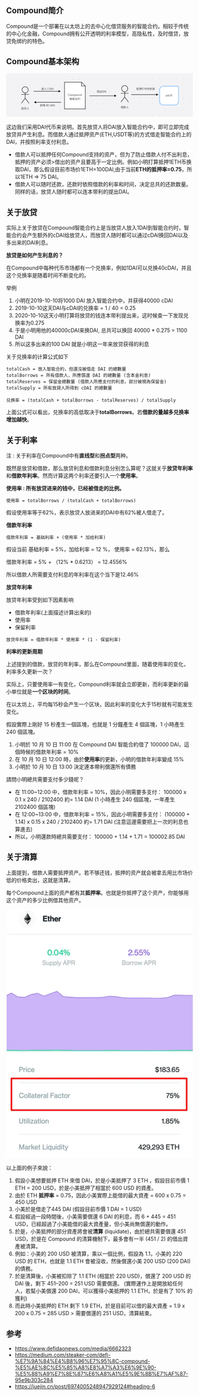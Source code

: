 ## Compound简介

Compound是一个部署在以太坊上的去中心化借贷服务的智能合约。相较于传统的中心化金融，Compound拥有公开透明的利率模型，高隐私性，及时借贷，放贷免绑约的特色。

## Compound基本架构

![](compound解析(一)_了解compound/1.png)

这边我们采用DAI代币来说明。首先放贷人将DAI放入智能合约中，即可立即完成放贷并产生利息。而借款人通过抵押资产(ETH,USDT等)的方式借走智能合约上的DAI，并按照利率支付利息。

- 借款人可以抵押任何Compound支持的资产，但为了防止借款人付不出利息，抵押的资产必须>借出的资产且要高于一定比例。例如小明打算抵押1ETH币换取DAI，那么假设目前市场价1ETH=100DAI,由于当前**ETH的抵押率=0.75**，所以1ETH => 75 DAI。
- 借款人可以随时还款，还款时依照借款的利率和时间，决定总共的还款数量。同样的话，放贷人随时都可以连本带利的提出DAI。

## 关于放贷

实际上关于放贷在Compound智能合约上是当放贷人放入1DAI到智能合约时，智能合约会产生额外的cDAI给放贷人，而放贷人随时都可以通过cDAI换回DAI以及多出来的DAI利息。

**放贷是如何产生利息的？**

在Compound中每种代币市场都有一个兑换率，例如1DAI可以兑换40cDAI，并且这个兑换率是随着时间不断变化的。

举例

1. 小明在2019-10-10将1000 DAI 放入智能合约中，并获得40000 cDAI
2. 2019-10-10这天DAI与cDAI的兑换率 = 1 / 40 = 0.25
3. 2020-10-10这天小明打算将放贷的钱连本带利提出来，这时候查一下发现兑换率为0.275
4. 于是小明用他的40000cDAI来换DAI, 总共可以换回 40000 * 0.275 = 1100 DAI
5. 所以这多出来的100 DAI 就是小明这一年来放贷获得的利息

关于兑换率的计算公式如下

```
totalCash = 放入智能合約，但還沒被借走 DAI 的總數量
totalBorrows = 所有借款人，所應償還 DAI 的總數量 (含本金利息)
totalReserves = 保留金總數量 (借款人所應支付的利息，部分被視為保留金)
totalSupply = 所有放貸人所得到 cDAI 的總數量

兑换率 = (totalCash + totalBorrows - totalReserves) / totalSupply
```

上面公式可以看出，兑换率的高低取决于**totalBorrows**。若**借款的量越多兑换率增加越快**。

## 关于利率

注 : 关于利率在Compound中有**直线型**和**拐点型**两种。

既然是放贷和借款，那么放贷利息和借款利息分别怎么算呢？这就关乎**放贷年利率**和**借款年利率**。然而计算这两个利率还要引入一个**使用率**。

**使用率 : 所有放贷进来的钱中，已经被借走的比例。**

```
使用率 = totalBorrows / (totalCash + totalBorrows)
```

假设使用率等于62%，表示放贷人放进来的DAI中有62%被人借走了。

**借款年利率**

```
借款年利率 = 基础利率 + (使用率 * 加给利率)
```

假设当前 基础利率 = 5%，加给利率 = 12 %， 使用率 = 62.13%，那么

借款年利率 = 5% + （12% * 0.6213） = 12.4556%

所以借款人所需要支付利息的年利率在这个当下是12.46%

**放贷年利率**

放贷年利率受到如下因素影响

- 借款年利率(上面描述计算出来的)
- 使用率
- 保留利率

```
放贷年利率 = 借款年利率 * 使用率 * (1 - 保留利率)
```

**利率的更新周期**

上述提到的借款，放贷的年利率，那么在Compound里面，随着使用率的变化，利率多久更新一次？

实际上，只要使用率一有变化，Compound利率就会立即更新，而利率更新的最小单位就是**一个区块的时间**。

在以太坊上，平均每15秒会产生一个区块，因此利率的变化大于15秒就有可能发生变化。

假設實際上剛好 15 秒產生一個區塊，也就是 1 分鐘產生 4 個區塊，1 小時產生 240 個區塊。

1. 小明於 10 月 10 日 11:00 在 Compound DAI 智能合約借了 100000 DAI，這個時候的借款年利率 = 10%
2. 在 10 月 10 日 12:00 時，由於**使用率**的更新，小明的借款年利率變成 15%
3. 小明於 10 月 10 日 13:00 決定連本帶利償還所有債務

請問小明總共需要支付多少錢呢？

- 在 11:00~12:00 中，借款年利率 = 10%，因此小明需要多支付：
  100000 x 0.1 x 240 / 2102400 約= 1.14 DAI
  (1 小時產生 240 個區塊，一年產生 2102400 個區塊)
- 在 12:00~13:00 中，借款年利率 = 15%，因此小明需要多支付：
  (100000 + 1.14) x 0.15 x 240 / 2102400 約= 1.71 DAI
  (注意這邊需要把上一次的利息也算進去)
- 所以，小明還款時總共需要支付：
  100000 + 1.14 + 1.71 = 100002.85 DAI

## 关于清算

上面提到，借款人需要抵押资产。若不够还钱，抵押的资产就会被拿去用比市场价低的价格卖出，这就是清算。

每个Compound上面的资产都有其**抵押率**。也就是你抵押了这个资产，你能够用这个资产的多少比例借其他资产。

![](compound解析(一)_了解compound/2.png)

以上面的例子來說：

1. 假設小美想要抵押 ETH 來借 DAI，於是小美抵押了 3 ETH ，假設目前市價 1 ETH = 200 USD，於是小美抵押了相當於 600 USD 的資產。
2. 由於 ETH **抵押率** = 0.75，因此小美實際上能借的最大資產 = 600 x 0.75 = 450 USD
3. 小美於是借走了445 DAI (假設目前市價 1 DAI = 1 USD)
4. 假設經過一段時間後，小美需要償還 6 DAI 的利息，而 6 + 445 = 451 USD，已經超過了小美能借的最大資產量，但小美尚無償還的動作。
5. 於是，小美抵押的部分資產將會被**清算** (liquidate)，由於總共需要償還 451 USD，於是在 Compound 的清算機制下，最多會有一半 (451 / 2) 的借出資產被清算。
6. 例如：小美的 200 USD 被清算，乘以一個比例，假設為 1.1，小美的 220 USD 的 ETH，也就是 1.1 ETH 會被沒收，然後償還小美 200 USD (200 DAI) 的債務。
7. 於是清算後，小美被扣除了 1.1 ETH (相當於 220 USD)，償還了 200 USD 的 DAI 後，剩下 451–200 = 251 USD 需要償還。
   (實際運作上是開放給任何人，若幫小美償還 200 DAI，可以獲得小美抵押的 1.1 ETH，於是有了 10% 的獲利)
8. 而此時小美抵押的 ETH 剩下 1.9 ETH，於是目前可以借的最大資產 = 1.9 x 200 x 0.75 = 285 USD > 需要償還的 251 USD，清算結束。



## 参考

- https://www.defidaonews.com/media/6662323
- https://medium.com/steaker-com/defi-%E7%9A%84%E4%B8%96%E7%95%8C-compound-%E5%AE%8C%E5%85%A8%E8%A7%A3%E6%9E%90-%E5%88%A9%E7%8E%87%E6%A8%A1%E5%9E%8B%E7%AF%87-95e9b303c284
- https://juejin.cn/post/6974005248947929124#heading-6